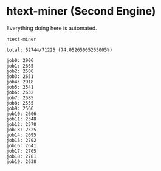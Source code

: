 # htext-miner (Second Engine)

Everything doing here is automated.

```
htext-miner

total: 52744/71225 (74.05265005265005%)

job0: 2906
job1: 2665
job2: 2506
job3: 2651
job4: 2918
job5: 2541
job6: 2632
job7: 2585
job8: 2555
job9: 2566
job10: 2606
job11: 2348
job12: 2578
job13: 2525
job14: 2695
job15: 2702
job16: 2641
job17: 2705
job18: 2781
job19: 2638
```